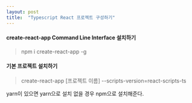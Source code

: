 ```yaml
---
layout: post
title:  "Typescript React 프로젝트 구성하기"
---
```

#### create-react-app Command Line Interface 설치하기

> npm i create-react-app -g


#### 기본 프로젝트 설치하기

> create-react-app [프로젝트 이름] --scripts-version\=react-scripts-ts

yarn이 있으면 yarn으로 설치 없을 경우 npm으로 설치해준다.
